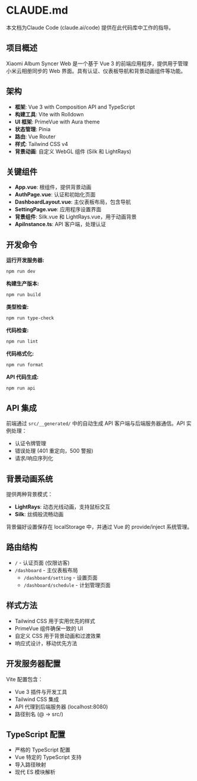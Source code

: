 # CLAUDE.md

本文档为Claude Code (claude.ai/code) 提供在此代码库中工作的指导。

## 项目概述

Xiaomi Album Syncer Web 是一个基于 Vue 3 的前端应用程序，提供用于管理小米云相册同步的 Web 界面。具有认证、仪表板导航和背景动画组件等功能。

## 架构

- **框架**: Vue 3 with Composition API and TypeScript
- **构建工具**: Vite with Rolldown
- **UI 框架**: PrimeVue with Aura theme
- **状态管理**: Pinia
- **路由**: Vue Router
- **样式**: Tailwind CSS v4
- **背景动画**: 自定义 WebGL 组件 (Silk 和 LightRays)

## 关键组件

- **App.vue**: 根组件，提供背景动画
- **AuthPage.vue**: 认证和初始化页面
- **DashboardLayout.vue**: 主仪表板布局，包含导航
- **SettingPage.vue**: 应用程序设置界面
- **背景组件**: Silk.vue 和 LightRays.vue，用于动画背景
- **ApiInstance.ts**: API 客户端，处理认证

## 开发命令

**运行开发服务器:**
```bash
npm run dev
```

**构建生产版本:**
```bash
npm run build
```

**类型检查:**
```bash
npm run type-check
```

**代码检查:**
```bash
npm run lint
```

**代码格式化:**
```bash
npm run format
```

**API 代码生成:**
```bash
npm run api
```

## API 集成

前端通过 `src/__generated/` 中的自动生成 API 客户端与后端服务器通信。API 实例处理：
- 认证令牌管理
- 错误处理 (401 重定向，500 警报)
- 请求/响应序列化

## 背景动画系统

提供两种背景模式：
- **LightRays**: 动态光线动画，支持鼠标交互
- **Silk**: 丝绸般流畅动画

背景偏好设置保存在 localStorage 中，并通过 Vue 的 provide/inject 系统管理。

## 路由结构

- `/` - 认证页面 (仅限访客)
- `/dashboard` - 主仪表板布局
  - `/dashboard/setting` - 设置页面
  - `/dashboard/schedule` - 计划管理页面

## 样式方法

- Tailwind CSS 用于实用优先的样式
- PrimeVue 组件确保一致的 UI
- 自定义 CSS 用于背景动画和过渡效果
- 响应式设计，移动优先方法

## 开发服务器配置

Vite 配置包含：
- Vue 3 插件与开发工具
- Tailwind CSS 集成
- API 代理到后端服务器 (localhost:8080)
- 路径别名 (@ -> src/)

## TypeScript 配置

- 严格的 TypeScript 配置
- Vue 特定的 TypeScript 支持
- 导入路径映射
- 现代 ES 模块解析